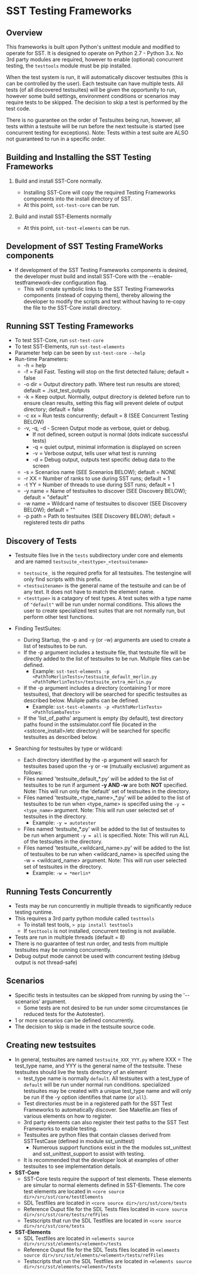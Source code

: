 # SST Testing Frameworks

## Overview
This frameworks is built upon Python's unittest module and modified to operate for SST.  It is designed to operate on Python 2.7 - Python 3.x.  No 3rd party modules are required, however to enable (optional) concurrent testing, the `testtools` module must be pip installed.  

When the test system is run, it will automatically discover testsuites (this is can be controlled by the user).  Each testsuite can have multiple tests.  All tests (of all discovered testsuites) will be given the opportunity to run, however some build settings, environment conditions or scenarios may require tests to be skipped.  The decision to skip a test is performed by the test code.

There is no guarantee on the order of Testsuites being run, however, all tests within a testsuite will be run before the next testsuite is started (see concurrent testing for exceptions).  Note: Tests within a test suite are ALSO not guaranteed to run in a specific order.  

## Building and Installing the SST Testing Frameworks

1. Build and install SST-Core normally. 
   * Installing SST-Core will copy the required Testing Frameworks components into the install directory of SST.  
   * At this point, ```sst-test-core``` can be run. 

1. Build and install SST-Elements normally
   * At this point, ```sst-test-elements``` can be run. 

## Development of SST Testing FrameWorks components
   * If development of the SST Testing Frameworks components is desired, the developer must build and install SST-Core with the --enable-testframework-dev configuration flag.
      * This will create symbolic links to the SST Testing Frameworks components (instead of copying them), thereby allowing the developer to modify the scripts and test without having to re-copy the file to the SST-Core install directory.
    
## Running SST Testing Frameworks
  * To test SST-Core, run ```sst-test-core```
  * To test SST-Elements, run ```sst-test-elements```
  * Parameter help can be seen by ```sst-test-core --help```
  * Run-time Parameters:
     * -h = help
     * -f = Fail Fast. Testing will stop on the first detected failure; default = false
     * -o dir = Output directory path. Where test run results are stored; default = ./sst_test_outputs
     * -k = Keep output.  Normally, output directory is deleted before run to ensure clean results, setting this flag will prevent delete of output directory; default = false
     * -c xx = Run tests concurrently; default = 8  (SEE Concurrent Testing BELOW)
     * -v, -q, -d - Screen Output mode as verbose, quiet or debug.  
        * If not defined, screen output is normal (dots indicate successful tests)
        * -q = quiet output, minimal information is displayed on screen
        * -v = Verbose output, tells user what test is running
        * -d = Debug output, outputs test specific debug data to the screen
     * -s = Scenarios name (SEE Scenarios BELOW); default = NONE
     * -r XX = Number of ranks to use during SST runs; default = 1
     * -t YY = Number of threads to use during SST runs; default = 1
     * -y name = Name of testsuites to discover (SEE Discovery BELOW); default = "default"
     * -w name = Wildcard name of testsuites to discover (SEE Discovery BELOW); default = ""
     * -p path = Path to testsuites (SEE Discovery BELOW); default = registered tests dir paths
     
## Discovery of Tests
   * Testsuite files live in the `tests` subdirectory under core and elements and are named `testsuite_<testtype>_<testsuitename>`
      * `testsuite_` is the required prefix for all testsuites.  The testengine will only find scripts with this prefix.
      * `<testsuitename>` is the general name of the testsuite and can be of any text.  It does not have to match the element name.
      * `<testtype>` is a catagory of test types.  A test suites with a type name of `"default"` will be run under normal conditions.  This allows the user to create specialized test suites that are not normally run, but perform other test functions.
   * Finding TestSuites:
      * During Startup, the -p and -y (or -w) arguments are used to create a list of testsuites to be run.
      - If the -p argument includes a testsuite file, that testsuite file will be directly added to the list of testsuites to be run.  Multiple files can be defined.  
         * Example: `sst-test-elements -p <PathToMerlinTests>/testsuite_default_merlin.py <PathToMerlinTests>/testsuite_extra_merlin.py`
      - If the -p argument includes a directory (containing 1 or more testsuites), that directory will be searched for specific testsuites as described below.  Muliple paths can be defined.  
         * Example: `sst-test-elements -p <PathToMerlinTests> <PathToSambaTests>`
      - If the 'list_of_paths' argument is empty (by default), test directory paths found in the sstsimulator.conf file (located in the <sstcore_install>/etc directory) will be searched for specific testsuites as described below.

   * Searching for testsuites by type or wildcard:
      * Each directory identified by the -p argument will search for testsuites based upon the -y or -w (mutually exclusive) argument as follows:
      - Files named 'testsuite_default_*.py' will be added to the list of testsuites to be run if argument **-y AND -w** are both **NOT** specified. Note: This will run only the 'default' set of testsuites in the directory.
      - Files named 'testsuite_<type_name>_*.py' will be added to the list of testsuites to be run when <type_name> is specifed using the `-y = <type_name>` argument. Note: This will run user selected set of testsuites in the directory. 
         * Example: ```-y = autotester```
      - Files named 'testsuite_*.py' will be added to the list of testsuites to be run when argument `-y = all` is specified. Note: This will run ALL of the testsuites in the directory.
      - Files named 'testsuite_<wildcard_name>.py' will be added to the list of testsuites to be run when <wildcard_name> is specifed using the -w = <wildcard_name> argument. Note: This will run user selected set of testsuites in the directory. 
         * Example: ```-w = *merlin*```

## Running Tests Concurrently
   * Tests may be run concurrently in multiple threads to significantly reduce testing runtime.
   * This requires a 3rd party python module called ```testtools```
      * To install test tools, ```> pip install testtools```
      * If ```testtools``` is not installed, concurrent testing is not available.
   * Tests are run in multiple threads (default = 8) 
   * There is no guarantee of test run order, and tests from multiple testsuites may be running concurrently.
   * Debug output mode cannot be used with concurrent testing (debug output is not thread-safe)  
 
## Scenarios
   * Specific tests in testsuites can be skipped from running by using the '--scenarios' argument.  
      * Some tests are not desired to be run under some circumstances (ie reduced tests for the Autotester).
   * 1 or more scenarios can be defined concurrently.
   * The decision to skip is made in the testsuite source code.

## Creating new testsuites
  * In general, testsuites are named `testsuite_XXX_YYY.py` where XXX = The test_type name, and YYY is the general name of the testsuite.  These testsuites should live the tests directory of an element
     - test_type name is normally `default`.  All testsuites with a test_type of `default` will be run under normal run conditions.  specialized testsuites may be created with a unique test_type name and will only be run if the -y option identifies that name (or `all`).
     - Test directories must be in a registered path for the SST Test Frameworks to automatically discover.  See Makefile.am files of various elements on how to register.
     - 3rd party elements can also register their test paths to the SST Test Frameworks to enable testing. 
     - Testsuites are python files that contain classes derived from SSTTestCase (defined in module sst_unittest)
        - Numerous support functions exist in the the modules sst_unittest and sst_unittest_support to assist with testing.
     - It is recommended that the developer look at examples of other testsuites to see implementation details.
  * **SST-Core**
     * SST-Core tests require the support of test elements.  These elements are simular to normal elements defined in SST-Elements.  The core test elements are located in `<core source dir>/src/sst/core/testElements`
     * SDL Testfiles are located in `<core source dir>/src/sst/core/tests`
     * Reference Ouput file for the SDL Tests files located in `<core source dir>/src/sst/core/tests/refFiles`
     * Testscripts that run the SDL Testfiles are located in `<core source dir>/src/sst/core/tests`     
 * **SST-Elements**
     * SDL Testfiles are located in `<elements source dir>/src/sst/elements/<element>/tests`
     * Reference Ouput file for the SDL Tests files located in `<elements source dir>/src/sst/elements/<element>/tests/refFiles`
     * Testscripts that run the SDL Testfiles are located in `<elements source dir>/src/sst/elements/<element>/tests`
